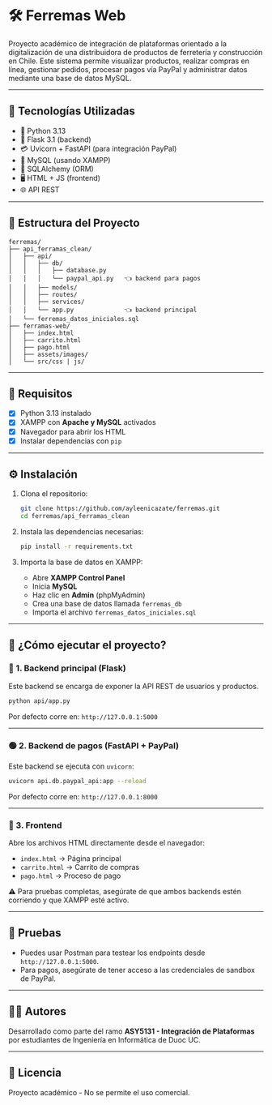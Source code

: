 
# 🛠️ Ferremas Web

Proyecto académico de integración de plataformas orientado a la digitalización de una distribuidora de productos de ferretería y construcción en Chile. Este sistema permite visualizar productos, realizar compras en línea, gestionar pedidos, procesar pagos vía PayPal y administrar datos mediante una base de datos MySQL.

---

## 🚀 Tecnologías Utilizadas

- 🐍 Python 3.13
- 🧱 Flask 3.1 (backend)
- 💳 Uvicorn + FastAPI (para integración PayPal)
- 🐬 MySQL (usando XAMPP)
- 🧩 SQLAlchemy (ORM)
- 🖥️ HTML + JS (frontend)
- 🌐 API REST

---

## 📁 Estructura del Proyecto

```
ferremas/
├── api_ferramas_clean/
│   ├── api/
│   │   ├── db/
│   │   │   ├── database.py
│   │   │   └── paypal_api.py   👈 backend para pagos
│   │   ├── models/
│   │   ├── routes/
│   │   ├── services/
│   │   └── app.py              👈 backend principal
│   └── ferremas_datos_iniciales.sql
├── ferramas-web/
│   ├── index.html
│   ├── carrito.html
│   ├── pago.html
│   ├── assets/images/
│   └── src/css | js/
```

---

## 🧾 Requisitos

- [x] Python 3.13 instalado
- [x] XAMPP con **Apache y MySQL** activados
- [x] Navegador para abrir los HTML
- [x] Instalar dependencias con `pip`

---

## ⚙️ Instalación

1. Clona el repositorio:
   ```bash
   git clone https://github.com/ayleenicazate/ferremas.git
   cd ferremas/api_ferramas_clean
   ```

2. Instala las dependencias necesarias:
   ```bash
   pip install -r requirements.txt
   ```

3. Importa la base de datos en XAMPP:

   - Abre **XAMPP Control Panel**
   - Inicia **MySQL**
   - Haz clic en **Admin** (phpMyAdmin)
   - Crea una base de datos llamada `ferremas_db`
   - Importa el archivo `ferremas_datos_iniciales.sql`

---

## 🧠 ¿Cómo ejecutar el proyecto?

### 🔵 1. Backend principal (Flask)

Este backend se encarga de exponer la API REST de usuarios y productos.

```bash
python api/app.py
```

Por defecto corre en: `http://127.0.0.1:5000`

---

### 🟢 2. Backend de pagos (FastAPI + PayPal)

Este backend se ejecuta con `uvicorn`:

```bash
uvicorn api.db.paypal_api:app --reload
```

Por defecto corre en: `http://127.0.0.1:8000`

---

### 🔵 3. Frontend

Abre los archivos HTML directamente desde el navegador:

- `index.html` → Página principal
- `carrito.html` → Carrito de compras
- `pago.html` → Proceso de pago

⚠️ Para pruebas completas, asegúrate de que ambos backends estén corriendo y que XAMPP esté activo.

---

## 🧪 Pruebas

- Puedes usar Postman para testear los endpoints desde `http://127.0.0.1:5000`.
- Para pagos, asegúrate de tener acceso a las credenciales de sandbox de PayPal.

---

## 🧑‍💻 Autores

Desarrollado como parte del ramo **ASY5131 - Integración de Plataformas** por estudiantes de Ingeniería en Informática de Duoc UC.

---

## 📄 Licencia

Proyecto académico - No se permite el uso comercial.

